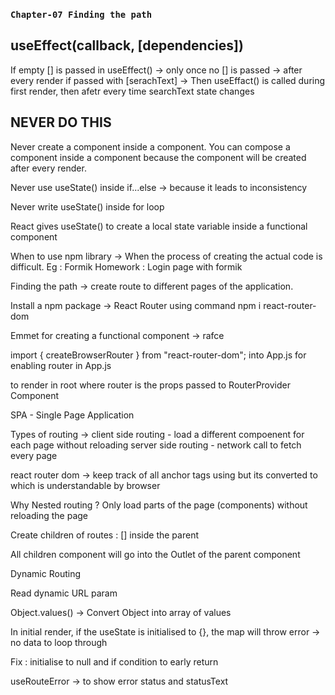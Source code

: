 ### `Chapter-07 Finding the path`

## useEffect(callback, [dependencies])

If empty [] is passed in useEffect() -> only once
no [] is passed -> after every render
if passed with [serachText] -> Then useEffact() is called during first render, then afetr every time searchText state changes

## NEVER DO THIS

Never create a component inside a component. You can compose a component inside a component because the component will be created after every render.

Never use useState() inside if...else -> because it leads to inconsistency

Never write useState() inside for loop

React gives useState() to create a local state variable inside a functional component

When to use npm library -> When the process of creating the actual code is difficult. Eg : Formik
Homework : Login page with formik

Finding the path -> create route to different pages of the application.

Install a npm package -> React Router using command npm i react-router-dom

Emmet for creating a functional component -> rafce

import { createBrowserRouter } from "react-router-dom"; into App.js for enabling router in App.js

<RouterProvider router ={appRouter} /> to render in root where router is the props passed to RouterProvider Component

SPA - Single Page Application

Types of routing ->
client side routing - load a different compoenent for each page without reloading
server side routing - network call to fetch every page

react router dom -> keep track of all anchor tags using <Link /> but its converted to <a></a> which is understandable by browser

Why Nested routing ? Only load parts of the page (components) without reloading the page

Create children of routes : [] inside the parent

All children component will go into the Outlet of the parent component

Dynamic Routing

Read dynamic URL param

Object.values() -> Convert Object into array of values

In initial render, if the useState is initialised to {}, the map will throw error -> no data to loop through

Fix : initialise to null and if condition to early return

useRouteError -> to show error status and statusText
